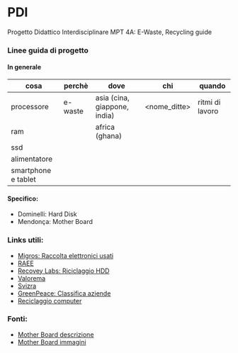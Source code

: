 # PDI
Progetto Didattico Interdisciplinare MPT 4A: E-Waste, Recycling guide

### Linee guida di progetto
#### In generale


| cosa | perchè | dove  | chi | quando |
|---| --- | --- | --- | --- |
| processore | e-waste | asia (cina, giappone, india) | <nome_ditte> | ritmi di lavoro |
| ram | | africa (ghana) | | |
| ssd | | | | |
| alimentatore | | | | |
| smartphone e tablet | | | | |

#### Specifico:
- Dominelli: Hard Disk
- Mendonça: Mother Board

### Links utili:
- [Migros: Raccolta elettronici usati](https://generation-m.migros.ch/it/vivere-in-modo-sostenibile/guida-al-riciclaggio-migros.html)
- [RAEE](http://www.alcapower.com/it/info/ambiente)
- [Recovey Labs: Riciclaggio HDD](http://www.recoverylabs.it/servizi/riciclaggio.htm)
- [Valorema](http://www.valorema.com/it/electronics/)
- [Svizra](https://www.svizzeraenergia.ch/page/it-ch/riciclaggio)
- [GreenPeace: Classifica aziende](http://www.greenpeace.org/italy/it/campagne/inquinamento/Elettronica-verde/eco-guida/)
- [Reciclaggio computer](https://www.securis.com/how-a-computer-is-recycled-literally/)


### Fonti:
- [Mother Board descrizione](https://it.wikipedia.org/wiki/Scheda_madre)
- [Mother Board immagini](https://www.fastweb.it/internet/scheda-madre-che-cos-e/)
